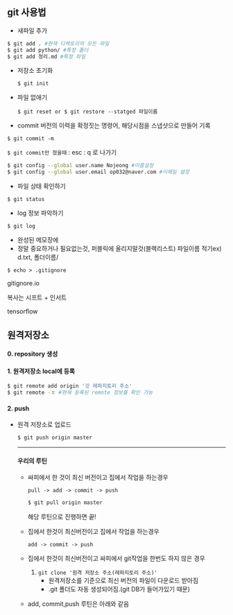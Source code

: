 ## git 사용법

*  새파일 추가

  ```  bash
  $ git add . #현재 디렉토리의 모든 파일 
  $ git add python/ #특정 폴더
  $ git add 정리.md #특정 파일
  ```

* 저장소 초기화

  `$ git init`

* 파일 없애기

  `$ git reset or $ git restore --statged 파일이름` 

* commit 버전의 이력을 확정짓는 명령어, 해당시점을 스냅샷으로 만들어 기록

`$ git commit -m` 

`$ git commit만 쳤을때` : esc : q 로 나가기





```bash
$ git config --global user.name Nojeong #이름설정
$ git config --global user.email op032@naver.com #이메일 설정
```

* 파일 상태 확인하기

`$ git status`  

*  log 정보 파악하기

`$ git log` 

*  완성된 메모장에   
  * 정말 중요하거나 필요없는것, 퍼블릭에 올리지말것(블랙리스트) 파일이름 적기ex) d.txt, 폴더이름/

`$ echo > .gitignore`

gitignore.io



복사는 시프트 + 인서트 

tensorflow







## 원격저장소



#### 0. repository 생성

####  1. 원격저장소 local에 등록

``` bash
$ git remote add origin '깃 레파지토리 주소'
$ git remote -ㅍ #현재 등록된 remote 정보를 확인 가능
```

#### 2. push

* 원격 저장소로 업로드

  ```bash
  $ git push origin master
  ```

  ---

  #### 우리의 루틴

  * 싸피에서 한 것이 최신 버전이고 집에서 작업을 하는경우

    `pull -> add -> commit -> push`

    ```bash
    $ git pull origin master
    ```

    해당 루틴으로 진행하면 끝!

  * 집에서 한것이 최신버전이고 집에서 작업을 하는경우

    `add -> commit -> push`

  * 집에서 한것이 최신버전이고 싸피에서 git작업을 한번도 하지 않은 경우

    1. `git clone '원격 저장소 주소(레파지토리 주소)'`
       * 원격저장소를 기준으로 최신 버전의 파일이 다운로드 받아짐
       * .git 폴더도 자동 생성되어짐.(git DB가 들어가있기 때문)

  * add, commit,push 루틴은 아래와 같음